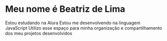 # Meu nome é Beatriz de Lima
Estou estudando na Alura
Estou me desenvolvendo na linguagem JavaScript
Utilizo esse espaço para minha organização e compartilhamento dos meu projetos desenvolvidos
